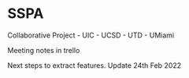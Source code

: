 # SSPA
Collaborative Project - UIC - UCSD - UTD - UMiami

Meeting notes in trello 

Next steps to extract features. Update 24th Feb 2022
